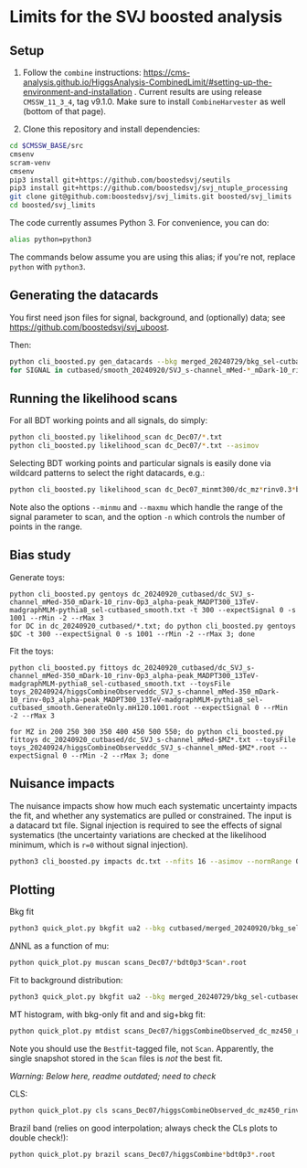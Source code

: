 # Limits for the SVJ boosted analysis

## Setup 

1. Follow the `combine` instructions: https://cms-analysis.github.io/HiggsAnalysis-CombinedLimit/#setting-up-the-environment-and-installation .
Current results are using release `CMSSW_11_3_4`, tag v9.1.0.
Make sure to install `CombineHarvester` as well (bottom of that page).

2. Clone this repository and install dependencies:

```bash
cd $CMSSW_BASE/src
cmsenv
scram-venv
cmsenv
pip3 install git+https://github.com/boostedsvj/seutils
pip3 install git+https://github.com/boostedsvj/svj_ntuple_processing
git clone git@github.com:boostedsvj/svj_limits.git boosted/svj_limits
cd boosted/svj_limits
```

The code currently assumes Python 3.
For convenience, you can do:

```bash
alias python=python3
```

The commands below assume you are using this alias; if you're not, replace `python` with `python3`.


## Generating the datacards

You first need json files for signal, background, and (optionally) data; see https://github.com/boostedsvj/svj_uboost.

Then:

```bash
python cli_boosted.py gen_datacards --bkg merged_20240729/bkg_sel-cutbased.json --sig smooth_20240729/SVJ_s-channel_mMed-350_mDark-10_rinv-0p3_alpha-peak_MADPT300_13TeV-madgraphMLM-pythia8_sel-cutbased_smooth.json
for SIGNAL in cutbased/smooth_20240920/SVJ_s-channel_mMed-*_mDark-10_rinv-0p3*.json; do python cli_boosted.py gen_datacards --bkg cutbased/merged_20240920/bkg_sel-cutbased.json --sig $SIGNAL; done
```


## Running the likelihood scans

For all BDT working points and all signals, do simply:

```bash
python cli_boosted.py likelihood_scan dc_Dec07/*.txt
python cli_boosted.py likelihood_scan dc_Dec07/*.txt --asimov
```

Selecting BDT working points and particular signals is easily done via wildcard patterns to select the right datacards, e.g.:

```bash
python cli_boosted.py likelihood_scan dc_Dec07_minmt300/dc_mz*rinv0.3*bdt0p{0,3,5}*.txt --asimov --minmu -.5 --maxmu .5 -n 100
```

Note also the options `--minmu` and `--maxmu` which handle the range of the signal parameter to scan, and the option `-n` which controls the number of points in the range.


## Bias study

Generate toys:

```
python cli_boosted.py gentoys dc_20240920_cutbased/dc_SVJ_s-channel_mMed-350_mDark-10_rinv-0p3_alpha-peak_MADPT300_13TeV-madgraphMLM-pythia8_sel-cutbased_smooth.txt -t 300 --expectSignal 0 -s 1001 --rMin -2 --rMax 3
for DC in dc_20240920_cutbased/*.txt; do python cli_boosted.py gentoys $DC -t 300 --expectSignal 0 -s 1001 --rMin -2 --rMax 3; done
```

Fit the toys:

```
python cli_boosted.py fittoys dc_20240920_cutbased/dc_SVJ_s-channel_mMed-350_mDark-10_rinv-0p3_alpha-peak_MADPT300_13TeV-madgraphMLM-pythia8_sel-cutbased_smooth.txt --toysFile toys_20240924/higgsCombineObserveddc_SVJ_s-channel_mMed-350_mDark-10_rinv-0p3_alpha-peak_MADPT300_13TeV-madgraphMLM-pythia8_sel-cutbased_smooth.GenerateOnly.mH120.1001.root --expectSignal 0 --rMin -2 --rMax 3
 
for MZ in 200 250 300 350 400 450 500 550; do python cli_boosted.py fittoys dc_20240920_cutbased/dc_SVJ_s-channel_mMed-$MZ*.txt --toysFile toys_20240924/higgsCombineObserveddc_SVJ_s-channel_mMed-$MZ*.root --expectSignal 0 --rMin -2 --rMax 3; done
```

## Nuisance impacts

The nuisance impacts show how much each systematic uncertainty impacts the fit, and whether any systematics are pulled or constrained.
The input is a datacard txt file.
Signal injection is required to see the effects of signal systematics (the uncertainty variations are checked at the likelihood minimum, which is `r=0` without signal injection).

```bash
python3 cli_boosted.py impacts dc.txt --nfits 16 --asimov --normRange 0.1 2.0 --rMin -10 --rMax 10 --robustFit 1 --expectSignal 0.2
```

## Plotting
Bkg fit 

```bash
python3 quick_plot.py bkgfit ua2 --bkg cutbased/merged_20240920/bkg_sel-cutbased.json --sig cutbased/smooth_20240920/SVJ_s-channel_mMed-350_mDark-10_rinv-0p3_alpha-peak_MADPT300_13TeV-madgraphMLM-pythia8_sel-cutbased_smooth.json --outfile fit_bkg.png
```

ΔNNL as a function of mu:

```bash
python quick_plot.py muscan scans_Dec07/*bdt0p3*Scan*.root
```

Fit to background distribution:
```bash
python3 quick_plot.py bkgfit ua2 --bkg merged_20240729/bkg_sel-cutbased.json --sig smooth_20240729/SVJ_s-channel_mMed-350_mDark-10_rinv-0p3_alpha-peak_MADPT300_13TeV-madgraphMLM-pythia8_sel-cutbased_smooth.json --outfile fit_bkg.png
```

MT histogram, with bkg-only fit and and sig+bkg fit:

```bash
python quick_plot.py mtdist scans_Dec07/higgsCombineObserved_dc_mz450_rinv0.3_bdt0p300Bestfit.MultiDimFit.mH120.root
```

Note you should use the `Bestfit`-tagged file, not `Scan`.
Apparently, the single snapshot stored in the `Scan` files is _not_ the best fit.


_Warning: Below here, readme outdated; need to check_

CLS:

```bash
python quick_plot.py cls scans_Dec07/higgsCombineObserved_dc_mz450_rinv0.3_bdt0p300.MultiDimFit.mH120.root scans_Dec07/higgsCombineAsimov_dc_mz450_rinv0.3_bdt0p300.MultiDimFit.mH120.root
```


Brazil band (relies on good interpolation; always check the CLs plots to double check!):

```bash
python quick_plot.py brazil scans_Dec07/higgsCombine*bdt0p3*.root
```

